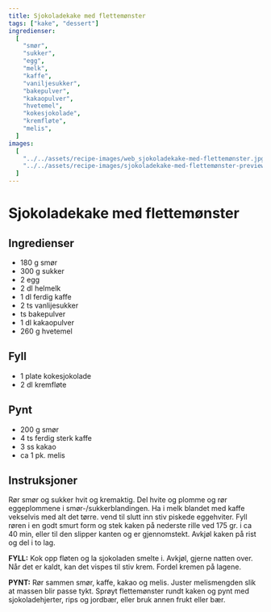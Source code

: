 ```yaml
---
title: Sjokoladekake med flettemønster
tags: ["kake", "dessert"]
ingredienser:
  [
    "smør",
    "sukker",
    "egg",
    "melk",
    "kaffe",
    "vaniljesukker",
    "bakepulver",
    "kakaopulver",
    "hvetemel",
    "kokesjokolade",
    "kremfløte",
    "melis",
  ]
images:
  [
    "../../assets/recipe-images/web_sjokoladekake-med-flettemønster.jpg",
    "../../assets/recipe-images/sjokoladekake-med-flettemønster-preview.jpg",
  ]
---
```


# Sjokoladekake med flettemønster

## Ingredienser

- 180 g smør
- 300 g sukker
- 2 egg
- 2 dl helmelk
- 1 dl ferdig kaffe
- 2 ts vanlijesukker
- ts bakepulver
- 1 dl kakaopulver
- 260 g hvetemel

## Fyll

- 1 plate kokesjokolade
- 2 dl kremfløte

## Pynt

- 200 g smør
- 4 ts ferdig sterk kaffe
- 3 ss kakao
- ca 1 pk. melis

## Instruksjoner

Rør smør og sukker hvit og kremaktig. Del hvite og plomme og rør eggeplommene i smør-/sukkerblandingen. Ha i melk blandet med kaffe vekselvis med alt det tørre. vend til slutt inn stiv piskede eggehviter. Fyll røren i en godt smurt form og stek kaken på nederste rille ved 175 gr. i ca 40 min, eller til den slipper kanten og er gjennomstekt. Avkjøl kaken på rist og del i to lag.

**FYLL:** Kok opp fløten og la sjokoladen smelte i. Avkjøl, gjerne natten over. Når det er kaldt, kan det vispes til stiv krem. Fordel kremen på lagene.

**PYNT:** Rør sammen smør, kaffe, kakao og melis. Juster melismengden slik at massen blir passe tykt. Sprøyt flettemønster rundt kaken og pynt med sjokoladehjerter, rips og jordbær, eller bruk annen frukt eller bær.
